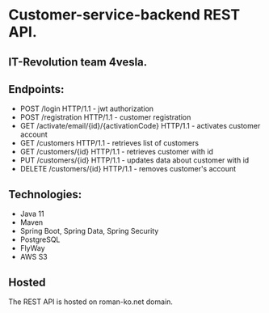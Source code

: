 # Customer-service-backend REST API. 
## IT-Revolution team 4vesla.
## Endpoints:
* POST /login HTTP/1.1 - jwt authorization
* POST /registration HTTP/1.1 - customer registration
* GET /activate/email/{id}/{activationCode} HTTP/1.1 - activates customer account
* GET /customers HTTP/1.1 - retrieves list of customers
* GET /customers/{id} HTTP/1.1 - retrieves customer with id
* PUT /customers/{id} HTTP/1.1 - updates data about customer with id
* DELETE /customers/{id} HTTP/1.1 - removes customer's account

## Technologies:
* Java 11
* Maven
* Spring Boot, Spring Data, Spring Security
* PostgreSQL
* FlyWay
* AWS S3

## Hosted
The REST API is hosted on roman-ko.net domain.